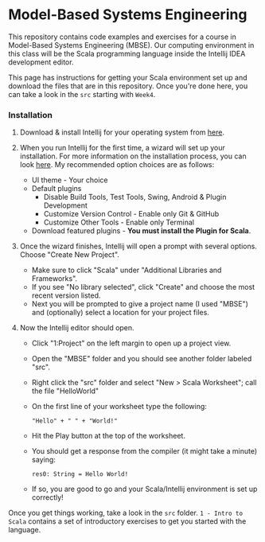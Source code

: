 # Model-Based Systems Engineering

This repository contains code examples and exercises for a course in Model-Based Systems Engineering (MBSE). Our computing environment in this class will be the Scala programming language inside the Intellij IDEA development editor.

This page has instructions for getting your Scala environment set up and download the files that are in this repository. Once you're done here, you can take a look in the ```src``` starting with ```Week4```.


### Installation

1. Download & install Intellij for your operating system from [here](https://www.jetbrains.com/idea/download/).

2. When you run Intellij for the first time, a wizard will set up your installation. For more information on the installation process, you can look [here](https://www.jetbrains.com/help/idea/install-and-set-up-product.html). My recommended option choices are as follows:
    - UI theme - Your choice
    - Default plugins
        - Disable Build Tools, Test Tools, Swing, Android & Plugin Development
        - Customize Version Control - Enable only Git & GitHub
        - Customize Other Tools - Enable only Terminal
    - Download featured plugins - **You must install the Plugin for Scala**.

3. Once the wizard finishes, Intellij will open a prompt with several options. Choose "Create New Project".
    - Make sure to click "Scala" under "Additional Libraries and Frameworks".
    - If you see "No library selected", click "Create" and choose the most recent version listed.
    - Next you will be prompted to give a project name (I used "MBSE") and (optionally) select a location for your project files.

4. Now the Intellij editor should open.
    - Click "1:Project" on the left margin to open up a project view.
    - Open the "MBSE" folder and you should see another folder labeled "src".
    - Right click the "src" folder and select "New > Scala Worksheet"; call the file "HelloWorld"
    - On the first line of your worksheet type the following:
    
        ```"Hello" + " " + "World!"```
    
    - Hit the Play button at the top of the worksheet.
    - You should get a response from the compiler (it might take a minute) saying:
    
        ```res0: String = Hello World!```
    
    - If so, you are good to go and your Scala/Intellij environment is set up correctly!


Once you get things working, take a look in the ```src``` folder. ```1 - Intro to Scala``` contains a set of introductory exercises to get you started with the language.
